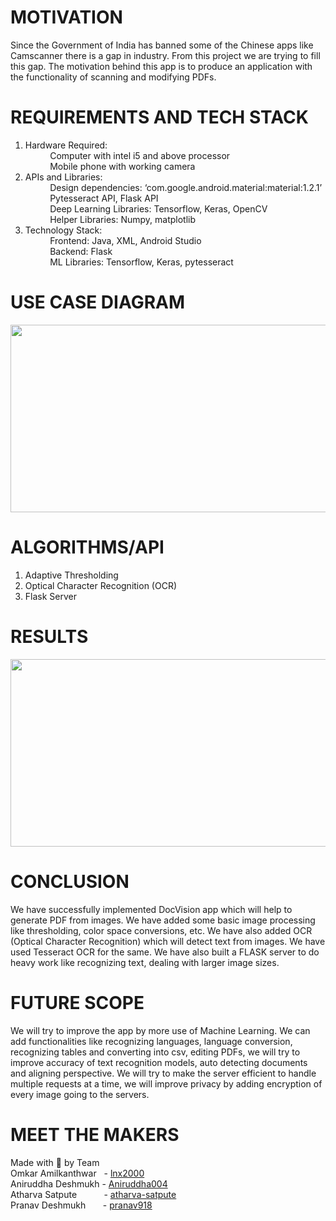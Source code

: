 # MOTIVATION
Since the Government of India has banned some of the Chinese apps like Camscanner there is a gap in industry. From this project we are trying to fill this gap. The motivation behind this app is to produce an application with the functionality of scanning and modifying PDFs.

# REQUIREMENTS AND TECH STACK
1. Hardware Required:\
&nbsp; &nbsp; &nbsp; &nbsp; &nbsp; Computer with intel i5 and above processor \
&nbsp; &nbsp; &nbsp; &nbsp; &nbsp; Mobile phone with working camera
2. APIs and Libraries: \
&nbsp; &nbsp; &nbsp; &nbsp; &nbsp; Design dependencies: ‘com.google.android.material:material:1.2.1’ \
&nbsp; &nbsp; &nbsp; &nbsp; &nbsp; Pytesseract API, Flask API \
&nbsp; &nbsp; &nbsp; &nbsp; &nbsp; Deep Learning Libraries: Tensorflow, Keras, OpenCV \
&nbsp; &nbsp; &nbsp; &nbsp; &nbsp; Helper Libraries: Numpy, matplotlib
3. Technology Stack: \
&nbsp; &nbsp; &nbsp; &nbsp; &nbsp; Frontend: Java, XML, Android Studio \
&nbsp; &nbsp; &nbsp; &nbsp; &nbsp; Backend: Flask \
&nbsp; &nbsp; &nbsp; &nbsp; &nbsp; ML Libraries: Tensorflow, Keras, pytesseract

# USE CASE DIAGRAM
<p align="center">
<img src="https://github.com/lnx2000/DocVision/blob/main/Images/USE%20CASE%20DIAGRAM.png" width="600" height="300">
</p>

# ALGORITHMS/API
1.   Adaptive Thresholding
2.   Optical Character Recognition (OCR)
3.   Flask Server


# RESULTS
<p align="center">
<img src="https://github.com/lnx2000/DocVision/blob/main/Images/Result.png" width="600" height="300">
</p>


# CONCLUSION
We have successfully implemented DocVision app which will help to generate PDF from images. We have added some basic image processing like thresholding, color space conversions, etc. We have also added OCR (Optical Character Recognition) which will detect text from images. We have used Tesseract OCR for the same. We have also built a FLASK server to do heavy work like recognizing text, dealing with larger image sizes.

# FUTURE SCOPE
We will try to improve the app by more use of  Machine Learning. We can add functionalities like recognizing languages, language conversion, recognizing tables and converting into csv, editing PDFs, we will try to improve accuracy of text recognition models, auto detecting documents and aligning perspective. We will try to make the server efficient to handle multiple requests at a time, we will improve privacy by adding encryption of every image going to the servers.

# MEET THE MAKERS
Made with 💖 by Team \
Omkar Amilkanthwar  &nbsp; -  [lnx2000](https://github.com/lnx2000)\
Aniruddha Deshmukh   - [Aniruddha004](https://github.com/Aniruddha004) \
Atharva Satpute     &nbsp;&nbsp;&nbsp;&nbsp;&nbsp;&nbsp;&nbsp;&nbsp;&nbsp; - [atharva-satpute](https://github.com/atharva-satpute) \
Pranav Deshmukh      &nbsp;&nbsp;&nbsp;&nbsp;&nbsp;&nbsp;- [pranav918](https://github.com/pranav918)

